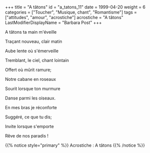 +++
title = "A tâtons"
id = "a_tatons_11"
date = 1999-04-20
weight = 6
categories = ["Toucher", "Musique, chant", "Romantisme"]
tags = ["attitudes", "amour", "acrostiche"]
acrostiche = "A tâtons"
LastModifierDisplayName = "Barbara Post"
+++

A tâtons ta main m'éveille

Traçant nouveau, clair matin

Aube lente où s'émerveille

Tremblant, le ciel, chant lointain

Offert où mûrit ramure;

Notre cabane en roseaux

Sourit lorsque ton murmure

Danse parmi les oiseaux.

En mes bras je réconforte

Suggéré, ce que tu dis;

Invite lorsque s'emporte

Rêve de nos paradis !

{{% notice style="primary" %}}
Acrostiche : A tâtons
{{% /notice %}}
